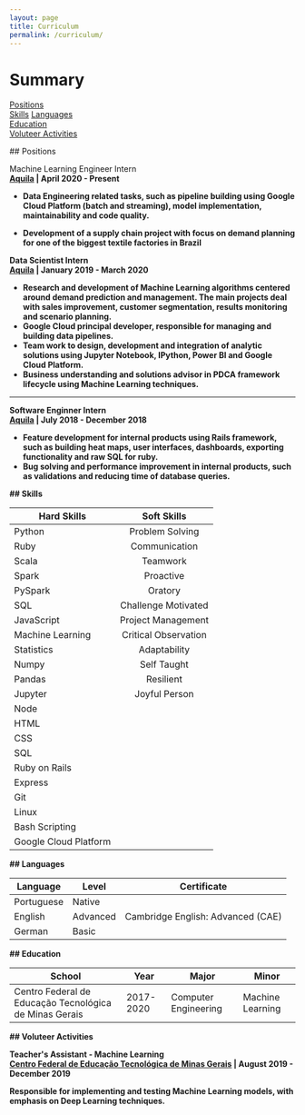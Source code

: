 ```yaml
---
layout: page
title: Curriculum
permalink: /curriculum/
---
```


# Summary
[Positions](#positions)  
[Skills](#skills) 
[Languages](#languages)  
[Education](#education)    
[Voluteer Activities](#voluteer)

<a name="positions"/>
## Positions

Machine Learning Engineer Intern<br>
<b><a href='https://www.aquila.com.br/language/en/'>Aquila</a><b> | April 2020 - Present

- Data Engineering related tasks, such as pipeline  building using Google Cloud Platform (batch and streaming), model implementation, maintainability and code quality. 

- Development of a supply chain project with focus on demand planning for one of the biggest textile factories in Brazil

Data Scientist Intern<br>
<b><a href='https://www.aquila.com.br/language/en/'>Aquila</a><b> | January 2019 - March 2020

- Research and development of Machine Learning algorithms centered around demand prediction and management. The main projects deal with sales improvement, customer segmentation, results monitoring and scenario planning.
- Google Cloud principal developer, responsible for managing and building data pipelines.
- Team work to design, development and integration of analytic solutions using Jupyter Notebook, IPython, Power BI and
Google Cloud Platform.
-  Business understanding and solutions advisor in PDCA framework lifecycle using Machine Learning techniques.

---
Software Enginner Intern<br>
<b><a href='https://www.aquila.com.br/language/en/'>Aquila</a><b> | July 2018 - December 2018

- Feature development for internal products using Rails framework, such as building heat maps, user interfaces, dashboards, exporting functionality and raw SQL for ruby.
- Bug solving and performance improvement in internal products, such as validations and reducing time of database queries.

<a name="skills"/>
## Skills

| Hard Skills       | Soft Skills   | 
| ------------------|:-------------:|
| Python            | Problem Solving     |     
| Ruby              | Communication       | 
| Scala             | Teamwork            |
| Spark             | Proactive           |
| PySpark           | Oratory             |
| SQL               | Challenge Motivated |
| JavaScript        | Project Management  |
| Machine Learning  | Critical Observation|
| Statistics        | Adaptability        |
| Numpy             | Self Taught         |
| Pandas            | Resilient           |
| Jupyter           | Joyful Person       |    
| Node              ||
| HTML              ||
| CSS               ||
| SQL               ||
| Ruby on Rails ||
| Express ||
| Git ||
| Linux ||
| Bash Scripting ||
| Google Cloud Platform ||

<a name="languages"/>
## Languages

|Language| Level |Certificate|
|--------|-------|:---------:|
|Portuguese| Native||
|English| Advanced| Cambridge English: Advanced (CAE) |
|German| Basic||

<a name="education"/>
## Education

| School | Year | Major | Minor |
|--------|------|-------|-------|
|Centro Federal de Educação Tecnológica de Minas Gerais| 2017-2020| Computer Engineering | Machine Learning |

<a name="voluteer"/>
## Voluteer Activities

Teacher's Assistant - Machine Learning <br>
<b><a href='https://www.cefetmg.br/'>Centro Federal de Educação Tecnológica de Minas Gerais</a><b> | August 2019 - December 2019

Responsible for implementing and testing Machine Learning models, with emphasis on Deep Learning techniques.